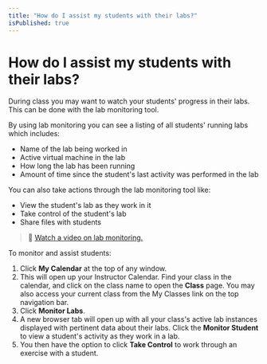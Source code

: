 ```yaml
---
title: "How do I assist my students with their labs?"
isPublished: true
---
```


# How do I assist my students with their labs?

During class you may want to watch your students' progress in their labs. This can be done with the lab monitoring tool.

By using lab monitoring you can see a listing of all students' running labs which includes:

- Name of the lab being worked in
- Active virtual machine in the lab
- How long the lab has been running
- Amount of time since the student's last activity was performed in the lab

You can also take actions through the lab monitoring tool like:

- View the student's lab as they work in it
- Take control of the student's lab
- Share files with students

>:small_orange_diamond: [Watch a video on lab monitoring.](https://youtu.be/YzUQveZ56tQ) 

To monitor and assist students:
1. Click **My Calendar** at the top of any window. 
1. This will open up your Instructor Calendar. Find your class in the calendar, and click on the class name to open the **Class** page. You may also access your current class from the My Classes link on the top navigation bar. 
1. Click **Monitor Labs**. 
1. A new browser tab will open up with all your class's active lab instances displayed with pertinent data about their labs. Click the **Monitor Student** to view a student's activity as they work in a lab. 
1. You then have the option to click **Take Control** to work through an exercise with a student.
